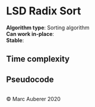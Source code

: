 # LSD Radix Sort
**Algorithm type**: Sorting algorithm <br>
**Can work in-place**:  <br>
**Stable**: 

## Time complexity


## Pseudocode
```

```

© Marc Auberer 2020